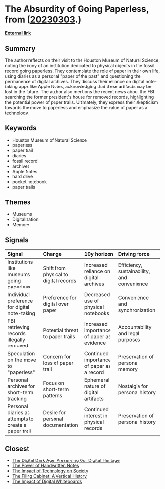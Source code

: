 # __The Absurdity of Going Paperless__, from ([20230303](https://kghosh.substack.com/p/20230303).)

__[External link](https://austinkleon.com/tag/paper-is-a-wonderful-technology/)__



## Summary

The author reflects on their visit to the Houston Museum of Natural Science, noting the irony of an institution dedicated to physical objects in the fossil record going paperless. They contemplate the role of paper in their own life, using diaries as a personal "paper of the past" and questioning the permanence of digital archives. They discuss their reliance on digital note-taking apps like Apple Notes, acknowledging that these artifacts may be lost in the future. The author also mentions the recent news about the FBI searching the former president's house for removed records, highlighting the potential power of paper trails. Ultimately, they express their skepticism towards the move to paperless and emphasize the value of paper as a technology.

## Keywords

* Houston Museum of Natural Science
* paperless
* paper trail
* diaries
* fossil record
* archives
* Apple Notes
* hard drive
* pocket notebook
* paper trails

## Themes

* Museums
* Digitalization
* Memory

## Signals

| Signal                                               | Change                                 | 10y horizon                               | Driving force                               |
|:-----------------------------------------------------|:---------------------------------------|:------------------------------------------|:--------------------------------------------|
| Institutions like museums going paperless            | Shift from physical to digital records | Increased reliance on digital archives    | Efficiency, sustainability, and convenience |
| Individual preference for digital note-taking        | Preference for digital over paper      | Decreased use of physical notebooks       | Convenience and synchronization             |
| FBI retrieving records illegally removed             | Potential threat to paper trails       | Increased importance of paper as evidence | Accountability and legal purposes           |
| Speculation on the move to "paperless"               | Concern for loss of paper trail        | Continued importance of paper as a record | Preservation of personal memory             |
| Personal archives for short-term tracking            | Focus on short-term patterns           | Ephemeral nature of digital artifacts     | Nostalgia for personal history              |
| Personal diaries as attempts to create a paper trail | Desire for personal documentation      | Continued interest in physical records    | Preservation of personal history            |

## Closest

* [The Digital Dark Age: Preserving Our Digital Heritage](86e67181c4dcbce08848023aa2929bcb)
* [The Power of Handwritten Notes](558751c7b3dba31bf91330d72c41d5b3)
* [The Impact of Technology on Society](357214f864be2592efced782b93b25b3)
* [The Filing Cabinet: A Vertical History](b074eff3e846c24db97af8524929939a)
* [The Impact of Digital Whiteboards](0427292acb53be01ba35b3b5b561cb59)